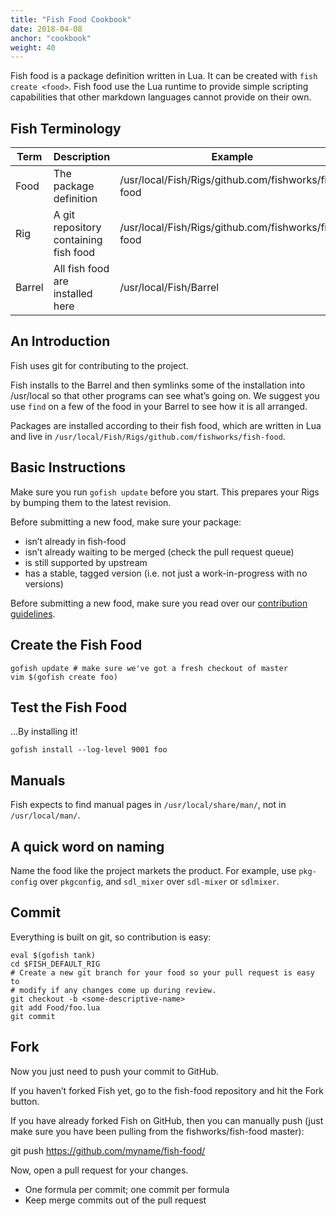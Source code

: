 ```yaml
---
title: "Fish Food Cookbook"
date: 2018-04-08
anchor: "cookbook"
weight: 40
---
```


Fish food is a package definition written in Lua. It can be created with `fish create <food>`. Fish
food use the Lua runtime to provide simple scripting capabilities that other markdown languages
cannot provide on their own.

## Fish Terminology

| Term    | Description                           | Example                                             |
|---------|---------------------------------------|-----------------------------------------------------|
| Food    | The package definition                | /usr/local/Fish/Rigs/github.com/fishworks/fish-food |
| Rig     | A git repository containing fish food | /usr/local/Fish/Rigs/github.com/fishworks/fish-food |
| Barrel  | All fish food are installed here      | /usr/local/Fish/Barrel                              |

## An Introduction

Fish uses git for contributing to the project.

Fish installs to the Barrel and then symlinks some of the installation into /usr/local so that other
programs can see what’s going on. We suggest you use `find` on a few of the food in your Barrel to
see how it is all arranged.

Packages are installed according to their fish food, which are written in Lua and live in `/usr/local/Fish/Rigs/github.com/fishworks/fish-food`.

## Basic Instructions

Make sure you run `gofish update` before you start. This prepares your Rigs by bumping them to the latest revision.

Before submitting a new food, make sure your package:

- isn’t already in fish-food
- isn’t already waiting to be merged (check the pull request queue)
- is still supported by upstream
- has a stable, tagged version (i.e. not just a work-in-progress with no versions)

Before submitting a new food, make sure you read over our [contribution guidelines](#contributing).

## Create the Fish Food

```
gofish update # make sure we've got a fresh checkout of master
vim $(gofish create foo)
```

## Test the Fish Food

...By installing it!

```
gofish install --log-level 9001 foo
```

## Manuals

Fish expects to find manual pages in `/usr/local/share/man/`, not in `/usr/local/man/`.

## A quick word on naming

Name the food like the project markets the product. For example, use `pkg-config` over `pkgconfig`,
and `sdl_mixer` over `sdl-mixer` or `sdlmixer`.

## Commit

Everything is built on git, so contribution is easy:

```
eval $(gofish tank)
cd $FISH_DEFAULT_RIG
# Create a new git branch for your food so your pull request is easy to
# modify if any changes come up during review.
git checkout -b <some-descriptive-name>
git add Food/foo.lua
git commit
```

## Fork

Now you just need to push your commit to GitHub.

If you haven’t forked Fish yet, go to the fish-food repository and hit the Fork button.

If you have already forked Fish on GitHub, then you can manually push (just make sure you have been pulling from the fishworks/fish-food master):

git push https://github.com/myname/fish-food/ <what-you-called-your-branch>

Now, open a pull request for your changes.

- One formula per commit; one commit per formula
- Keep merge commits out of the pull request

